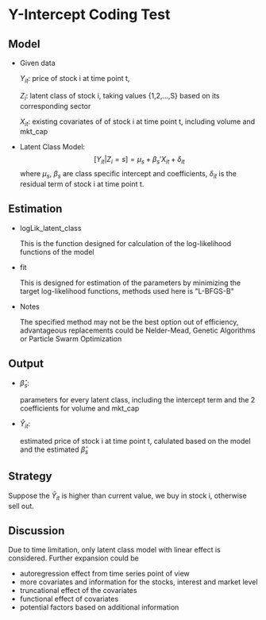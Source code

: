 # Y-Intercept Coding Test

## Model
  
- Given data
  
  $Y_{it}$: price of stock i at time point t,
  
  $Z_{i}$: latent class of stock i, taking values {1,2,...,S} based on its corresponding sector
  
  $X_{it}$: existing covariates of of stock i at time point t, including volume and mkt_cap

  
- Latent Class Model: $$[Y_{it}|Z_{i}=s] = \mu_s + \beta_s' X_{it} +\delta_{it}$$
  where $\mu_s$, $\beta_s$ are class specific intercept and coefficients, $\delta_{it}$ is the residual term of stock i at time point t.
  
## Estimation 

- logLik_latent_class

  This is the function designed for calculation of the log-likelihood functions of the model

- fit

  This is designed for estimation of the parameters by minimizing the target log-likelihood functions, methods used here is "L-BFGS-B"

- Notes

  The specified method may not be the best option out of efficiency, advantageous replacements could be Nelder-Mead, Genetic Algorithms or Particle Swarm Optimization

## Output

- $\hat{\beta}_s$:

  parameters for every latent class, including the intercept term and the 2 coefficients for volume and mkt_cap
 
- $\hat{Y}_{it}$:

  estimated price of stock i at time point t, calulated based on the model and the estimated $\hat{\beta}_s$

## Strategy

  Suppose the $\hat{Y}_{it}$ is higher than current value, we buy in stock i, otherwise sell out.

## Discussion

  Due to time limitation, only latent class model with linear effect is considered. Further expansion could be
  - autoregression effect from time series point of view
  - more covariates and information for the stocks, interest and market level
  - truncational effect of the covariates
  - functional effect of covariates
  - potential factors based on additional information
  
